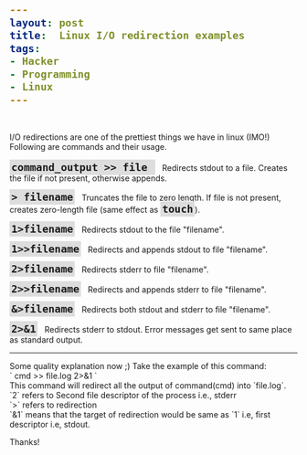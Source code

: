 ```yaml
---
layout: post
title:  Linux I/O redirection examples
tags:
- Hacker
- Programming
- Linux
---
```


<br>

I/O redirections are one of the prettiest things we have in linux (IMO!) Following are commands and their usage.
<br><br>
`command_output >> file `
&nbsp; Redirects stdout to a file. Creates the file if not present, otherwise appends.

` > filename `
&nbsp; Truncates the file to zero length. If file is not present, creates zero-length file (same effect as `touch`).

` 1>filename `
&nbsp; Redirects stdout to the file "filename".

` 1>>filename `
&nbsp; Redirects and appends stdout to file "filename".

` 2>filename `
&nbsp; Redirects stderr to file "filename".

` 2>>filename `
&nbsp; Redirects and appends stderr to file "filename".

` &>filename `
&nbsp; Redirects both stdout and stderr to file "filename".

` 2>&1 `
&nbsp; Redirects stderr to stdout. Error messages get sent to same place as standard output.
<hr>
Some quality explanation now ;) Take the example of this command: 
<br>` cmd >> file.log 2>&1 `
<br>
This command will redirect all the output of command(cmd) into `file.log`.<br>
`2` refers to Second file descriptor of the process i.e., stderr<br>
`>` refers to redirection<br>
`&1` means that the target of redirection would be same as `1` i.e, first descriptor i.e, stdout.<br>


Thanks!

<style type="text/css">
code {
    font-weight: bold;
    font-size: 18px;
    background: #ddd;
    padding: 3px;
}   
</style>